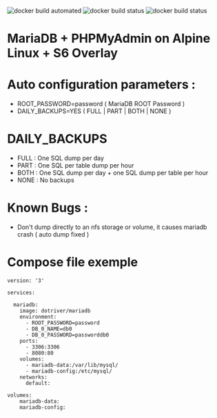 ![docker build automated](https://img.shields.io/docker/cloud/automated/dotriver/mariadb)
![docker build status](https://img.shields.io/docker/cloud/build/dotriver/mariadb)
![docker build status](https://img.shields.io/docker/pulls/dotriver/mariadb)

# MariaDB + PHPMyAdmin on Alpine Linux + S6 Overlay

# Auto configuration parameters :

- ROOT_PASSWORD=password ( MariaDB ROOT Password )
- DAILY_BACKUPS=YES ( FULL | PART | BOTH | NONE )
# DAILY_BACKUPS
- FULL : One SQL dump per day 
- PART : One SQL per table dump per hour 
- BOTH : One SQL dump per day + one SQL dump per table per hour
- NONE : No backups

# Known Bugs :
- Don't dump directly to an nfs storage or volume, it causes mariadb crash ( auto dump fixed )

# Compose file exemple

```
version: '3'

services:

  mariadb:
    image: dotriver/mariadb
    environment:
      - ROOT_PASSWORD=password
      - DB_0_NAME=db0
      - DB_0_PASSWORD=passworddb0
    ports:
      - 3306:3306
      - 8080:80
    volumes:
      - mariadb-data:/var/lib/mysql/
      - mariadb-config:/etc/mysql/
    networks:
      default:
    
volumes:
    mariadb-data:
    mariadb-config:

```
